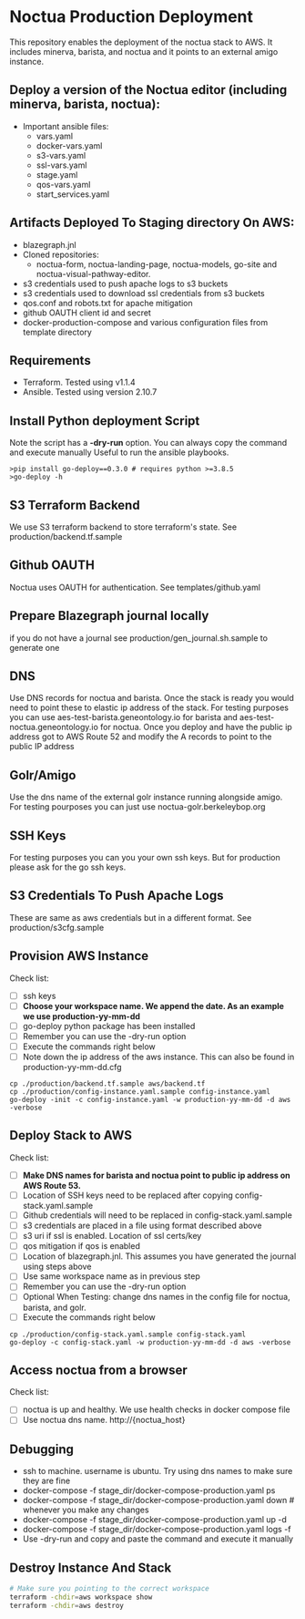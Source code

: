 # Noctua Production Deployment


This repository enables the deployment of the noctua stack to AWS. It includes 
minerva, barista, and noctua and it points to an external amigo instance.     

## Deploy a version of the Noctua editor (including minerva, barista, noctua):
  - Important ansible files:
    - vars.yaml
    - docker-vars.yaml
    - s3-vars.yaml
    - ssl-vars.yaml
    - stage.yaml
    - qos-vars.yaml
    - start_services.yaml
  
## Artifacts Deployed To Staging directory On AWS:
  - blazegraph.jnl
  - Cloned repositories:
    - noctua-form, noctua-landing-page, noctua-models, go-site and noctua-visual-pathway-editor.
  - s3 credentials used to push apache logs to s3 buckets
  - s3 credentials used to download ssl credentials from s3 buckets
  - qos.conf and robots.txt for apache mitigation
  - github OAUTH client id and secret
  - docker-production-compose and various configuration files from template directory

## Requirements
- Terraform. Tested using v1.1.4
- Ansible. Tested using version 2.10.7

## Install Python deployment Script
Note the script has a <b>-dry-run</b> option. You can always copy the command and execute manually
Useful to run the ansible playbooks. 

```
>pip install go-deploy==0.3.0 # requires python >=3.8.5
>go-deploy -h
```

## S3 Terraform Backend

We use S3 terraform backend to store terraform's state. See production/backend.tf.sample

## Github OAUTH
Noctua uses OAUTH for authentication. See templates/github.yaml 

## Prepare Blazegraph journal locally

if you do not have a journal see production/gen_journal.sh.sample to generate one

## DNS 

Use DNS records for noctua and barista. Once the stack is ready you would need to point these to elastic ip address of the stack. For testing purposes you can use aes-test-barista.geneontology.io for barista and aes-test-noctua.geneontology.io for noctua. Once you deploy and have the public ip address got to AWS Route 52 and modify the A records to point to the public IP address

## Golr/Amigo
Use the dns name of the external golr instance running alongside amigo. For testing pourposes you can just use noctua-golr.berkeleybop.org 

## SSH Keys
For testing purposes you can you your own ssh keys. But for production please ask for the go ssh keys.

## S3 Credentials To Push Apache Logs 
These are same as aws credentials but in a different format. See production/s3cfg.sample 

## Provision AWS Instance

Check list:
- [ ] ssh keys
- [ ] <b>Choose your workspace name. We append the date. As an example we use production-yy-mm-dd</b>
- [ ] go-deploy python package has been installed
- [ ] Remember you can use the -dry-run option
- [ ] Execute the commands right below
- [ ] Note down the ip address of the aws instance. This can also be found in production-yy-mm-dd.cfg

```
cp ./production/backend.tf.sample aws/backend.tf
cp ./production/config-instance.yaml.sample config-instance.yaml
go-deploy -init -c config-instance.yaml -w production-yy-mm-dd -d aws -verbose

```

## Deploy Stack to AWS

Check list:
- [ ] <b>Make DNS names for barista and noctua point to public ip address on AWS Route 53.</b> 
- [ ] Location of SSH keys need to be replaced after copying config-stack.yaml.sample
- [ ] Github credentials will need to be replaced in config-stack.yaml.sample
- [ ] s3 credentials are placed in a file using format described above
- [ ] s3 uri if ssl is enabled. Location of ssl certs/key
- [ ] qos mitigation if qos is enabled
- [ ] Location of blazegraph.jnl. This assumes you have generated the journal using steps above
- [ ] Use same workspace name as in previous step
- [ ] Remember you can use the -dry-run option
- [ ] Optional When Testing: change dns names in the config file for noctua, barista, and golr. 
- [ ] Execute the commands right below

```
cp ./production/config-stack.yaml.sample config-stack.yaml
go-deploy -c config-stack.yaml -w production-yy-mm-dd -d aws -verbose
```

## Access noctua from a browser

Check list:
- [ ] noctua is up and healthy. We use health checks in docker compose file
- [ ] Use noctua dns name. http://{noctua_host}

## Debugging

- ssh to machine. username is ubuntu. Try using dns names to make sure they are fine
- docker-compose -f stage_dir/docker-compose-production.yaml ps
- docker-compose -f stage_dir/docker-compose-production.yaml down # whenever you make any changes 
- docker-compose -f stage_dir/docker-compose-production.yaml up -d
- docker-compose -f stage_dir/docker-compose-production.yaml logs -f 
- Use -dry-run and copy and paste the command and execute it manually


## Destroy Instance And Stack

```sh
# Make sure you pointing to the correct workspace
terraform -chdir=aws workspace show
terraform -chdir=aws destroy
```

